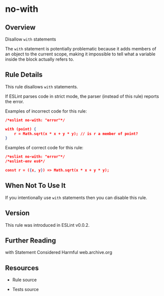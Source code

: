 

# no-with
## Overview

Disallow `with` statements

The `with` statement is potentially problematic because it adds members of an object to the current scope, making it impossible to tell what a variable inside the block actually refers to.

## Rule Details

This rule disallows `with` statements.

If ESLint parses code in strict mode, the parser (instead of this rule) reports the error.

Examples of incorrect code for this rule:


```json
/*eslint no-with: "error"*/

with (point) {
    r = Math.sqrt(x * x + y * y); // is r a member of point?
}
```

Examples of correct code for this rule:


```json
/*eslint no-with: "error"*/
/*eslint-env es6*/

const r = ({x, y}) => Math.sqrt(x * x + y * y);
```

## When Not To Use It

If you intentionally use `with` statements then you can disable this rule.

## Version

This rule was introduced in ESLint v0.0.2.

## Further Reading

with Statement Considered Harmful 
 web.archive.org

## Resources


- Rule source 

- Tests source 

